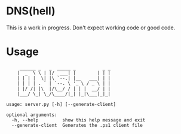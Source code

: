 # DNS(hell)
This is a work in progress. Don't expect working code or good code.

# Usage
```
     ______ _   _  _____ _          _ _
    |  _  \ \ | |/  ___| |        | | |
    | | | |  \| |\ `--.| |__   ___| | |
    | | | | . ` | `--. \ '_ \ / _ \ | |
    | |/ /| |\  |/\__/ / | | |  __/ | |
    |___/ \_| \_/\____/|_| |_|\___|_|_|

usage: server.py [-h] [--generate-client]

optional arguments:
  -h, --help         show this help message and exit
  --generate-client  Generates the .ps1 client file
```
